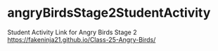 # angryBirdsStage2StudentActivity
Student Activity Link for Angry Birds Stage 2
https://fakeninja21.github.io/Class-25-Angry-Birds/
